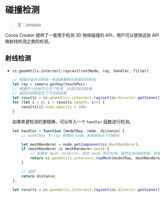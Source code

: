 # 碰撞检测

> 文：youyou

Cocos Creator 提供了一套用于检测 3D 物体碰撞的 API，用户可以使用这些 API 做射线检测之类的检测。

## 射线检测

- `cc.geomUtils.intersect.raycast(rootNode, ray, handler, filter)`

    ```js
    // 根据点击的点获取一条由屏幕射向屏幕内的射线
    let ray = camera.getRay(touchPos);
    // 根据传入的根节点向下检测，并返回检测结果
    // 返回的结果包含了节点和距离
    let results = cc.geomUtils.intersect.raycast(cc.director.getScene(), ray);
    for (let i = 0; i < results.length; i++) {
        results[i].node.opacity = 100;
    }
    ```

    如果希望检测的更精确，可以传入一个 `handler` 函数进行检测。

    ```js
    let handler = function (modelRay, node, distance) {
        // modelRay 为 ray 转换到 node 本地坐标系下的射线

        let meshRenderer = node.getComponent(cc.MeshRenderer);
        if (meshRenderer && meshRenderer.mesh) {
            // 如果有 mesh renderer，则对 mesh 进行检测，虽然比较消耗性能，但是检测会更加精确
            return cc.geomUtils.intersect.rayMesh(modelRay, meshRenderer.mesh);
        }

        // 返回
        return distance;
    };

    let results = cc.geomUtils.intersect.raycast(cc.director.getScene(), ray, handler);
    ```
